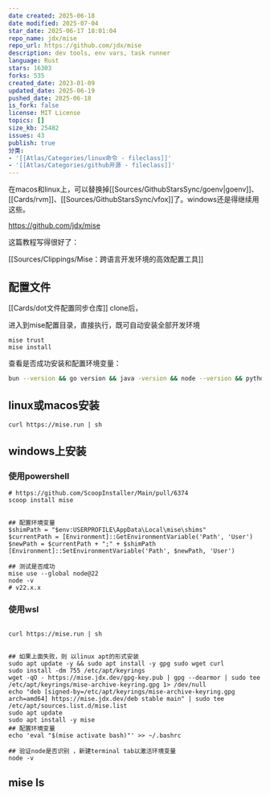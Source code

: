 ```yaml
---
date created: 2025-06-18
date modified: 2025-07-04
star_date: 2025-06-17 18:01:04
repo_name: jdx/mise
repo_url: https://github.com/jdx/mise
description: dev tools, env vars, task runner
language: Rust
stars: 16303
forks: 535
created_date: 2023-01-09
updated_date: 2025-06-19
pushed_date: 2025-06-18
is_fork: false
license: MIT License
topics: []
size_kb: 25482
issues: 43
publish: true
分类:
- '[[Atlas/Categories/linux命令 - fileclass]]'
- '[[Atlas/Categories/github开源 - fileclass]]'
---
```


在macos和linux上，可以替换掉[[Sources/GithubStarsSync/goenv\|goenv]]、[[Cards/rvm]]、[[Sources/GithubStarsSync/vfox]]了。windows还是得继续用这些。

https://github.com/jdx/mise

这篇教程写得很好了：

[[Sources/Clippings/Mise：跨语言开发环境的高效配置工具]]

## 配置文件

[[Cards/dot文件配置同步仓库]] clone后，

进入到mise配置目录，直接执行，既可自动安装全部开发环境

```
mise trust
mise install
```

查看是否成功安装和配置环境变量：

```bash
bun --version && go version && java -version && node --version && python --version && ruby --version && rustc --version
```

## linux或macos安装

```
curl https://mise.run | sh
```

## windows上安装

### 使用powershell

```
# https://github.com/ScoopInstaller/Main/pull/6374
scoop install mise


## 配置环境变量
$shimPath = "$env:USERPROFILE\AppData\Local\mise\shims"
$currentPath = [Environment]::GetEnvironmentVariable('Path', 'User')
$newPath = $currentPath + ";" + $shimPath
[Environment]::SetEnvironmentVariable('Path', $newPath, 'User')

## 测试是否成功
mise use --global node@22
node -v
# v22.x.x
```

### 使用wsl

```

curl https://mise.run | sh


## 如果上面失败，则 以linux apt的形式安装
sudo apt update -y && sudo apt install -y gpg sudo wget curl
sudo install -dm 755 /etc/apt/keyrings
wget -qO - https://mise.jdx.dev/gpg-key.pub | gpg --dearmor | sudo tee /etc/apt/keyrings/mise-archive-keyring.gpg 1> /dev/null
echo "deb [signed-by=/etc/apt/keyrings/mise-archive-keyring.gpg arch=amd64] https://mise.jdx.dev/deb stable main" | sudo tee /etc/apt/sources.list.d/mise.list
sudo apt update
sudo apt install -y mise
## 配置环境变量
echo 'eval "$(mise activate bash)"' >> ~/.bashrc

## 验证node是否识别 ，新建terminal tab以激活环境变量
node -v
```

## mise ls

```

```

